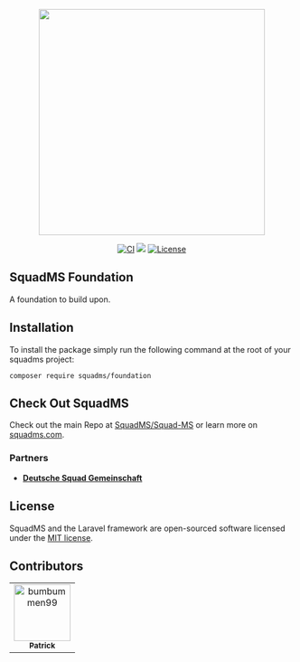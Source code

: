 <p align="center"><a href="https://squadms.com" target="_blank"><img src="https://squadms.com/img/logo.svg" width="400"></a></p>

<p align="center">
<a href="https://github.com/SquadMS/SqMS-Foundation/actions/workflows/CI.yml"><img src="https://github.com/SquadMS/SqMS-Foundation/actions/workflows/CI.yml/badge.svg" alt="CI"></a>
<a href="https://codecov.io/gh/SquadMS/SqMS-Foundation"><img src="https://codecov.io/gh/SquadMS/SqMS-Foundation/branch/master/graph/badge.svg?token=FGZNPFGWOC"/></a>
<a href="https://packagist.org/packages/laravel/framework"><img src="https://img.shields.io/packagist/l/laravel/framework" alt="License"></a>
</p>

## SquadMS Foundation

A foundation to build upon.

## Installation

To install the package simply run the following command at the root of your squadms project:
```
composer require squadms/foundation
```

## Check Out SquadMS

Check out the main Repo at [SquadMS/Squad-MS](https://github.com/SquadMS/Squad-MS) or learn more on [squadms.com](https://squadms.com).

### Partners

- **[Deutsche Squad Gemeinschaft](https://dsg-gaming.de/)**

## License

SquadMS and the Laravel framework are open-sourced software licensed under the [MIT license](https://opensource.org/licenses/MIT).

## Contributors

<!-- readme: collaborators,contributors -start -->
<table>
<tr>
    <td align="center">
        <a href="https://github.com/bumbummen99">
            <img src="https://avatars.githubusercontent.com/u/4533331?v=4" width="100;" alt="bumbummen99"/>
            <br />
            <sub><b>Patrick</b></sub>
        </a>
    </td></tr>
</table>
<!-- readme: collaborators,contributors -end -->
